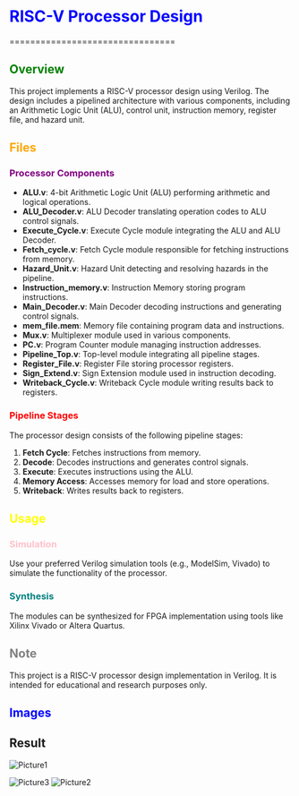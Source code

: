# <font color="blue">RISC-V Processor Design</font>
================================

## <font color="green">Overview</font>
This project implements a RISC-V processor design using Verilog. The design includes a pipelined architecture with various components, including an Arithmetic Logic Unit (ALU), control unit, instruction memory, register file, and hazard unit.

## <font color="orange">Files</font>
### <font color="purple">Processor Components</font>

* **ALU.v**: 4-bit Arithmetic Logic Unit (ALU) performing arithmetic and logical operations.
* **ALU_Decoder.v**: ALU Decoder translating operation codes to ALU control signals.
* **Execute_Cycle.v**: Execute Cycle module integrating the ALU and ALU Decoder.
* **Fetch_cycle.v**: Fetch Cycle module responsible for fetching instructions from memory.
* **Hazard_Unit.v**: Hazard Unit detecting and resolving hazards in the pipeline.
* **Instruction_memory.v**: Instruction Memory storing program instructions.
* **Main_Decoder.v**: Main Decoder decoding instructions and generating control signals.
* **mem_file.mem**: Memory file containing program data and instructions.
* **Mux.v**: Multiplexer module used in various components.
* **PC.v**: Program Counter module managing instruction addresses.
* **Pipeline_Top.v**: Top-level module integrating all pipeline stages.
* **Register_File.v**: Register File storing processor registers.
* **Sign_Extend.v**: Sign Extension module used in instruction decoding.
* **Writeback_Cycle.v**: Writeback Cycle module writing results back to registers.

### <font color="red">Pipeline Stages</font>

The processor design consists of the following pipeline stages:

1. **Fetch Cycle**: Fetches instructions from memory.
2. **Decode**: Decodes instructions and generates control signals.
3. **Execute**: Executes instructions using the ALU.
4. **Memory Access**: Accesses memory for load and store operations.
5. **Writeback**: Writes results back to registers.

## <font color="yellow">Usage</font>
### <font color="pink">Simulation</font>

Use your preferred Verilog simulation tools (e.g., ModelSim, Vivado) to simulate the functionality of the processor.

### <font color="teal">Synthesis</font>

The modules can be synthesized for FPGA implementation using tools like Xilinx Vivado or Altera Quartus.

## <font color="gray">Note</font>
This project is a RISC-V processor design implementation in Verilog. It is intended for educational and research purposes only.

## <font color="blue">Images</font>
## Result 
![Picture1](https://github.com/user-attachments/assets/5aac79ed-8b34-46f5-9145-b733f9d5b3bb)

![Picture3](https://github.com/user-attachments/assets/42a1626e-c937-4b30-805f-05fbc44b69b8)
![Picture2](https://github.com/user-attachments/assets/ad81de1e-ef3e-433f-8bea-78ccb44835dd)
